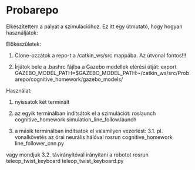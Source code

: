 # Probarepo
Elkészítettem a pályát a szimulációhoz. Ez itt egy útmutató, hogy hogyan használjátok:

Előkészületek:
1. Clone-ozzátok a repo-t a /catkin_ws/src mappába. Az útvonal fontos!!!

2. Írjátok bele a .bashrc fájlba a Gazebo modellek elérési útját: 
export GAZEBO_MODEL_PATH=$GAZEBO_MODEL_PATH:~/catkin_ws/src/Probarepo/cognitive_homework/gazebo_models/

Használat:
1. nyissatok két terminált

2. az egyik terminálban indítsátok el a szimulációt:
roslaunch cognitive_homework simulation_line_follow.launch

3. a másik terminálban indítsatok el valamilyen vezérlést:
3.1. pl. vonalkövetés az órai neurális hálóval
rosrun cognitive_homework line_follower_cnn.py

vagy mondjuk
3.2. távirányítóval irányítani a robotot
rosrun teleop_twist_keyboard teleop_twist_keyboard.py
